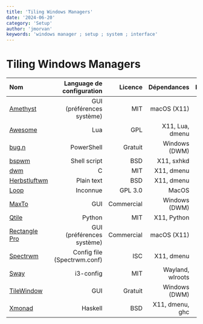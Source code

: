 ```yaml
---
title: 'Tiling Windows Managers'
date: '2024-06-20'
category: 'Setup'
author: 'jmorvan'
keywords: 'windows manager ; setup ; system ; interface'
---
```


# Tiling Windows Managers

| **Nom** | **Language de configuration** | **Licence** | **Dépendances**             | **Personnalisation** | **Plateformes** | **Documentation** |
|:------------------------------|-----------------------------:|-------------:|-----------------------------:|----------------------:|-----------------------------:|-------------------:|
| [Amethyst](https://ianyh.com/amethyst/) | GUI (préférences système)   | MIT         | macOS (X11)                 | Moyenne              | macOS                       | Modérée           |
| [Awesome](https://awesomewm.org/) | Lua                         | GPL         | X11, Lua, dmenu             | Très élevée         | Linux                       | Complète          |
| [bug.n](https://github.com/khanhas/bug.n/) | PowerShell                 | Gratuit     | Windows (DWM)               | Haute                | Windows                     | Modéré            |
| [bspwm](https://github.com/baskerville/bspwm) | Shell script                | BSD         | X11, sxhkd                  | Haute                | Linux                       | Complète          |
| [dwm](https://dwm.suckless.org/) | C                           | MIT         | X11, dmenu                  | Très élevée         | Linux                       | Essentielle       |
| [Herbstluftwm](https://herbstluftwm.org/) | Plain text                  | BSD         | X11, dmenu                  | Haute                | Linux                       | Complète          |
| [Loop](https://github.com/MrKai77/Loop) | Inconnue                     | GPL 3.0     | MacOS                       | Inconnue             | MacOS                       | Inconnue          |
| [MaxTo](https://maxto.net/)    | GUI                         | Commercial  | Windows (DWM)               | Moyenne              | Windows                     | Modérée           |
| [Qtile](http://www.qtile.org/) | Python                      | MIT         | X11, Python                 | Haute                | Linux                       | Complète          |
| [Rectangle Pro](https://rectangleapp.com/) | GUI (préférences système)   | Commercial  | macOS (X11)                 | Moyenne              | macOS                       | Modérée           |
| [Spectrwm](https://github.com/conformal/spectrwm) | Config file (Spectrwm.conf) | ISC         | X11, dmenu                  | Moyenne              | Linux                       | Essentielle       |
| [Sway](https://swaywm.org/)   | i3-config                   | MIT         | Wayland, wlroots            | Moyenne              | Linux                       | Complète          |
| [TileWindow](https://tilewindow.io/) | GUI                         | Gratuit     | Windows (DWM)               | Moyenne              | Windows                     | Modeste           |
| [Xmonad](https://xmobar.org/) | Haskell                     | BSD         | X11, dmenu, ghc             | Très élevée         | Linux                       | Complète          |
